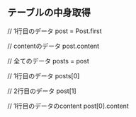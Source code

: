 ## テーブルの中身取得

// 1行目のデータ
post = Post.first

// contentのデータ
post.content

// 全てのデータ
posts = post

// 1行目のデータ
posts[0]

// 2行目のデータ
post[1]

// 1行目のデータのcontent
post[0].content
